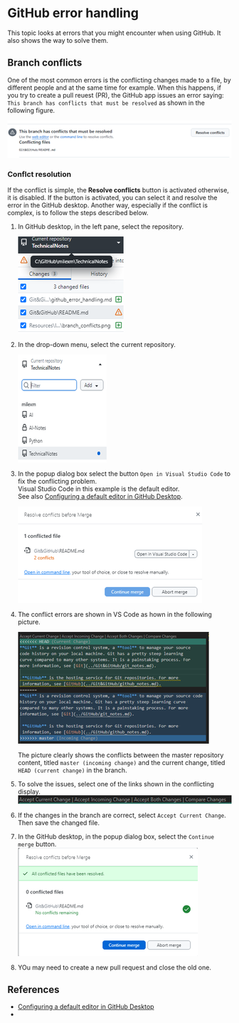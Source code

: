 # GitHub error handling <!-- omit from toc -->

This topic looks at errors that you might encounter when using GitHub. It also shows the way to solve them. 

## Branch conflicts

One of the most common errors is the conflicting changes made to a file,
by different people and at the same time for example. When this happens,
if you try to create a pull reuest (PR), the GitHub app issues an error
saying: `This branch has conflicts that must be resolved` as shown in
the following figure.

![branch conflicts](../Resources/Images/GitHub/branch_conflicts.png)

### Conflct resolution 

If the conflict is simple, the **Resolve conflicts** button is activated
otherwise, it is disabled. If the button is activated, you can select it
and resolve the error in the GitHub desktop. Another way, especially if
the conflict is complex, is to follow the steps described below. 

1. In GitHub desktop, in the left pane, select the repository.

    ![branch_conflicts_select_repository](../Resources/Images/GitHub/branch_conflicts_select_repository.png)

2. In the drop-down menu, select the current repository.

    ![branch_conflicts_select_repository_current](../Resources/Images/GitHub/branch_conflicts_select_repository_current.png)

3. In the popup dialog box select the button `Open in Visual Studio
   Code` to fix the conflicting problem.  
Visual Studio Code in this example is the default editor.  
   See also [Configuring a default editor in GitHub
   Desktop](https://docs.github.com/en/desktop/configuring-and-customizing-github-desktop/configuring-a-default-editor-in-github-desktop).  

    ![branch_conflicts_use_vscode_editor](../Resources/Images/GitHub/branch_conflicts_use_vscode_editor.png) 
4. The conflict errors are shown in VS Code as hown in the following picture.

    ![branch_conflicts_shown_in_vscode](../Resources/Images/GitHub/branch_conflicts_shown_in_vscode.png)

    The picture clearly shows the conflicts between the master repository content, titled `master (incoming change)` and the current change, titled `HEAD (current change)` in the branch. 
5. To solve the issues, select one of the links shown in the conflicting display. 
    ![branch_conflicts_solve_in_vscode](../Resources/Images/GitHub/branch_conflicts_solve_in_vscode.png)
6. If the changes in the branch are correct, select `Accept Current Change`. Then save the changed file. 
7. In the GitHub desktop, in the popup dialog box, select the  `Continue merge` button. 
    ![branch_conflicts_solves_merge](../Resources/Images/GitHub/branch_conflicts_solved_merge.png)
8. YOu may need to create a new pull request and close the old one. 



## References

- [Configuring a default editor in GitHub Desktop](https://docs.github.com/en/desktop/configuring-and-customizing-github-desktop/configuring-a-default-editor-in-github-desktop)
- 